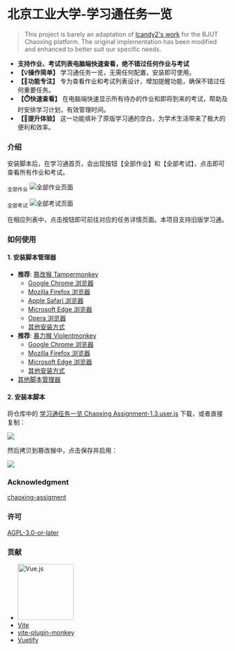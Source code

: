 # 北京工业大学-学习通任务一览

> This project is barely an adaptation of [lcandy2's work](https://github.com/lcandy2/user.js/tree/main/websites/chaoxing.com/chaoxing-assignmentto) for the BJUT Chaoxing platform. The original implementation has been modified and enhanced to better suit our specific needs.

- **支持作业、考试列表电脑端快速查看，绝不错过任何作业与考试**
- **【💡操作简单】** 学习通任务一览，无需任何配置，安装即可使用。
- **【📅功能专注】** 专为查看作业和考试列表设计，增加提醒功能，确保不错过任何重要任务。
- **【⏱️快速查看】** 在电脑端快速显示所有待办的作业和即将到来的考试，帮助及时安排学习计划，有效管理时间。
- **【🚀提升体验】** 这一功能填补了原版学习通的空白，为学术生活带来了极大的便利和效率。

### 介绍

安装脚本后，在学习通首页，会出现按钮【全部作业】和【全部考试】，点击即可查看所有作业和考试。

<sub>全部作业</sub>
![全部作业页面](https://scriptcat.org/api/v2/resource/image/MnLHlqm8TaL0qrIt)

<sub>全部考试</sub>
![全部考试页面](https://scriptcat.org/api/v2/resource/image/TGCiI0m1BLycEqFI)

在相应列表中，点击按钮即可前往对应的任务详情页面。本项目支持旧版学习通。

### 如何使用

#### 1. 安装脚本管理器

- **推荐**: [篡改猴 Tampermonkey](https://www.tampermonkey.net/)
  - [Google Chrome 浏览器](https://chrome.google.com/webstore/detail/tampermonkey/dhdgffkkebhmkfjojejmpbldmpobfkfo)
  - [Mozilla Firefox 浏览器](https://addons.mozilla.org/firefox/addon/tampermonkey/)
  - [Apple Safari 浏览器](https://apps.apple.com/app/tampermonkey/id1482490089?mt=12)
  - [Microsoft Edge 浏览器](https://microsoftedge.microsoft.com/addons/detail/iikmkjmpaadaobahmlepeloendndfphd)
  - [Opera 浏览器](https://addons.opera.com/extensions/details/tampermonkey-beta/)
  - [其他安装方式](https://www.tampermonkey.net/)
- **推荐**: [暴力猴 Violentmonkey](https://violentmonkey.github.io/)
  - [Google Chrome 浏览器](https://chrome.google.com/webstore/detail/violentmonkey/jinjaccalgkegednnccohejagnlnfdag)
  - [Mozilla Firefox 浏览器](https://addons.mozilla.org/firefox/addon/violentmonkey/)
  - [Microsoft Edge 浏览器](https://microsoftedge.microsoft.com/addons/detail/eeagobfjdenkkddmbclomhiblgggliao)
  - [其他安装方式](https://violentmonkey.github.io/get-it/)
- [其他脚本管理器](https://greasyfork.org/help/installing-user-scripts)

#### 2. 安装本脚本

将仓库中的 [学习通任务一览 Chaoxing Assignment-1.3.user.js](https://github.com/bjut-swift/chaoxing-bjut/blob/main/%E5%AD%A6%E4%B9%A0%E9%80%9A%E4%BB%BB%E5%8A%A1%E4%B8%80%E8%A7%88%20Chaoxing%20Assignment-1.3.user.js) 下载，或者直接复制：

![](https://cdn.bjutswift.cn/https://raw.githubusercontent.com/bjut-swift/chaoxing-bjut/main/images/add_new_script.png)

然后拷贝到篡改猴中，点击保存并启用：

![](https://cdn.bjutswift.cn/https://raw.githubusercontent.com/bjut-swift/chaoxing-bjut/main/images/copy_and_paste.png)

### Acknowledgment

[chaoxing-assigment](https://github.com/lcandy2/user.js/tree/main/websites/chaoxing.com/chaoxing-assignment)

### 许可

[AGPL-3.0-or-later](https://spdx.org/licenses/AGPL-3.0-or-later.html)

### 贡献

- [<img alt="Vue.js" src="https://vuejs.org/logo-uwu.png" height="128">](https://vuejs.org/?uwu=true)
- [Vite](https://vite.dev/)
- [vite-plugin-monkey](https://github.com/lisonge/vite-plugin-monkey)
- [Vuetify](https://vuetifyjs.com)
